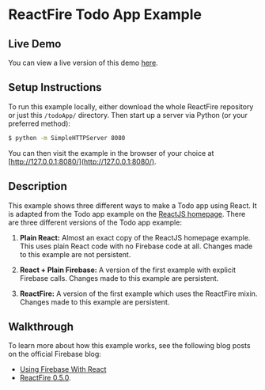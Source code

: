 # ReactFire Todo App Example

## Live Demo

You can view a live version of this demo [here](https://reactfiretodoapp.firebaseapp.com/).


## Setup Instructions

To run this example locally, either download the whole ReactFire repository or just this
`/todoApp/` directory. Then start up a server via Python (or your preferred method):

```bash
$ python -m SimpleHTTPServer 8080
```

You can then visit the example in the browser of your choice at [http://127.0.0.1:8080/](http://127.0.0.1:8080/).


## Description

This example shows three different ways to make a Todo app using React. It is adapted from the Todo
app example on the [ReactJS homepage](http://facebook.github.io/react/). There are three different
versions of the Todo app example:

1. __Plain React:__ Almost an exact copy of the ReactJS homepage example. This uses plain React
code with no Firebase code at all. Changes made to this example are not persistent.

2. __React + Plain Firebase:__ A version of the first example with explicit Firebase calls. Changes
made to this example are persistent.

3. __ReactFire:__ A version of the first example which uses the ReactFire mixin. Changes made to
this example are persistent.


## Walkthrough

To learn more about how this example works, see the following blog posts on the official Firebase
blog:
* [Using Firebase With React](https://www.firebase.com/blog/2014-05-01-using-firebase-with-react.html)
* [ReactFire 0.5.0](https://www.firebase.com/blog/2015-07-15-reactfire-0-5-0.html).

